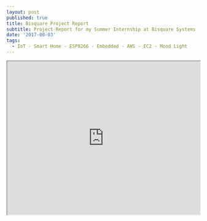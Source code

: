 ```yaml
---
layout: post
published: true
title: Bisquare Project Report
subtitle: Project Report for my Summer Internship at Bisquare Systems
date: '2017-08-03'
tags:
  - IoT - Smart Home - ESP8266 - Embedded - AWS - EC2 - Mood Light
---
```

<iframe src="http://agastyaseth.tech/Documents/bisq_report.pdf" width="100%" height="400"></iframe>
